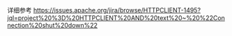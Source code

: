 详细参考
https://issues.apache.org/jira/browse/HTTPCLIENT-1495?jql=project%20%3D%20HTTPCLIENT%20AND%20text%20~%20%22Connection%20shut%20down%22